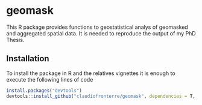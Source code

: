 # geomask
This R package provides functions to geostatistical analys of geomasked and aggregated spatial data. It is needed to reproduce the output of my PhD Thesis.

## Installation

To install the package in R and the relatives vignettes it is enough to execute the following lines of code

```r
install.packages("devtools")
devtools::install_github("claudiofronterre/geomask", dependencies = T, build_vignettes = T)
```
